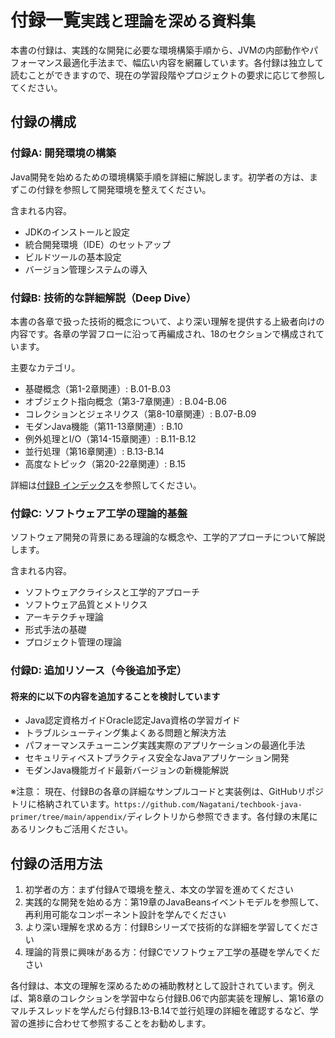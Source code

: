 # 付録一覧<small>実践と理論を深める資料集</small>

本書の付録は、実践的な開発に必要な環境構築手順から、JVMの内部動作やパフォーマンス最適化手法まで、幅広い内容を網羅しています。各付録は独立して読むことができますので、現在の学習段階やプロジェクトの要求に応じて参照してください。

## 付録の構成

### 付録A: 開発環境の構築

Java開発を始めるための環境構築手順を詳細に解説します。初学者の方は、まずこの付録を参照して開発環境を整えてください。

含まれる内容。
- JDKのインストールと設定
- 統合開発環境（IDE）のセットアップ
- ビルドツールの基本設定
- バージョン管理システムの導入



### 付録B: 技術的な詳細解説（Deep Dive）

本書の各章で扱った技術的概念について、より深い理解を提供する上級者向けの内容です。各章の学習フローに沿って再編成され、18のセクションで構成されています。

主要なカテゴリ。
- 基礎概念（第1-2章関連）: B.01-B.03
- オブジェクト指向概念（第3-7章関連）: B.04-B.06
- コレクションとジェネリクス（第8-10章関連）: B.07-B.09
- モダンJava機能（第11-13章関連）: B.10
- 例外処理とI/O（第14-15章関連）: B.11-B.12
- 並行処理（第16章関連）: B.13-B.14
- 高度なトピック（第20-22章関連）: B.15

詳細は[付録B インデックス](appendix-b-index.md)を参照してください。



### 付録C: ソフトウェア工学の理論的基盤

ソフトウェア開発の背景にある理論的な概念や、工学的アプローチについて解説します。

含まれる内容。
- ソフトウェアクライシスと工学的アプローチ
- ソフトウェア品質とメトリクス
- アーキテクチャ理論
- 形式手法の基礎
- プロジェクト管理の理論



### 付録D: 追加リソース（今後追加予定）

#### 将来的に以下の内容を追加することを検討しています

- Java認定資格ガイドOracle認定Java資格の学習ガイド
- トラブルシューティング集よくある問題と解決方法
- パフォーマンスチューニング実践実際のアプリケーションの最適化手法
- セキュリティベストプラクティス安全なJavaアプリケーション開発
- モダンJava機能ガイド最新バージョンの新機能解説

※注意： 現在、付録Bの各章の詳細なサンプルコードと実装例は、GitHubリポジトリに格納されています。`https://github.com/Nagatani/techbook-java-primer/tree/main/appendix/`ディレクトリから参照できます。各付録の末尾にあるリンクもご活用ください。

## 付録の活用方法

1. 初学者の方：まず付録Aで環境を整え、本文の学習を進めてください
2. 実践的な開発を始める方：第19章のJavaBeansイベントモデルを参照して、再利用可能なコンポーネント設計を学んでください
3. より深い理解を求める方：付録Bシリーズで技術的な詳細を学習してください
4. 理論的背景に興味がある方：付録Cでソフトウェア工学の基礎を学んでください

各付録は、本文の理解を深めるための補助教材として設計されています。例えば、第8章のコレクションを学習中なら付録B.06で内部実装を理解し、第16章のマルチスレッドを学んだら付録B.13-B.14で並行処理の詳細を確認するなど、学習の進捗に合わせて参照することをお勧めします。